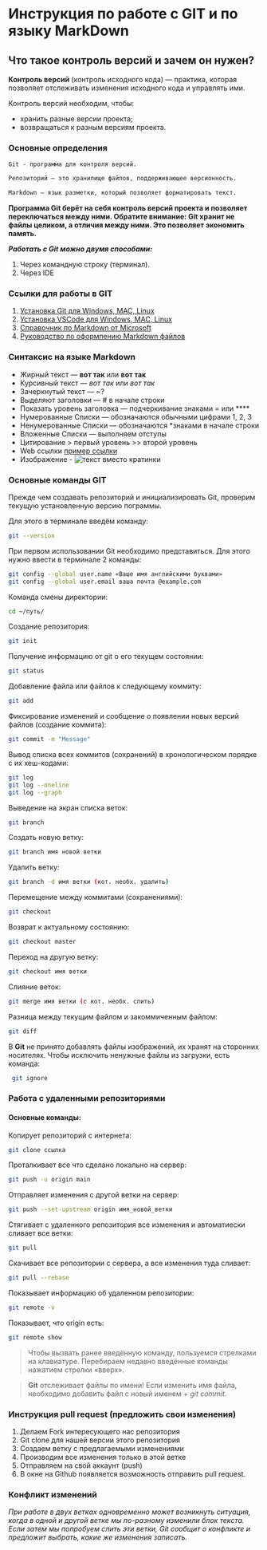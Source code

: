 # Инструкция по работе c GIT и по языку MarkDown

## Что такое контроль версий и зачем он нужен?

**Контроль версий** (контроль исходного кода) — практика, которая позволяет отслеживать изменения исходного кода и управлять ими.

Контроль версий необходим, чтобы:
* хранить разные версии проекта;
* возвращаться к разным версиям проекта.

### Основные определения
```
Git - программа для контроля версий.
```
```sh
Репозиторий — это хранилище файлов, поддерживающее версионность.
```
```sh
Markdown – язык разметки, который позволяет форматировать текст.
```
__Программа Git берёт на себя контроль версий проекта и позволяет переключаться между ними. 
Обратите внимание: Git хранит не файлы целиком, а отличия между ними. Это позволяет экономить память.__

*__Работать с Git можно двумя способами:__*
1. Через командную строку (терминал).
2. Через IDE

### Ссылки для работы в GIT

1. [Установка Git для Windows, MAC, Linux](https://git-scm.com/downloads)
2. [Установка VSCode для Windows, MAC, Linux](https://code.visualstudio.com/Download)
3. [Справочник по Markdown от Microsoft](https://docs.microsoft.com/ru-ru/contribute/markdown-reference)
4. [Руководство по оформлению Markdown файлов](https://gist.github.com/Jekins/2bf2d0638163f1294637)

### Синтаксис на языке Markdown

* Жирный текст — **вот так** или __вот так__
* Курсивный текст — *вот так* или _вот так_
* Зачеркнутый текст — ~?
* Выделяют заголовки — # в начале строки
* Показать уровень заголовка — 
подчеркивание знаками = или ****
* Нумерованные Списки — обозначаются 
обычными цифрами 1, 2, 3
* Ненумерованные Списки — обозначаются
*знаками в начале строки
* Вложенные Списки — выполняем отступы
* Цитирование > первый уровень >> второй уровень
* Web ccылки [пример ссылки]("http/example.com" "Всплывающая подсказка")
* Изображение - ![текст вместо кратинки](название.jpg)

### Основные команды GIT

Прежде чем создавать репозиторий и инициализировать Git, проверим текущую установленную 
версию пограммы. 

Для этого в терминале введём команду:
```sh
git --version
```

При первом использовании Git необходимо представиться. 
Для этого нужно ввести в терминале 2 команды:
```sh
git config --global user.name «Ваше имя английскими буквами» 
git config --global user.email ваша почта @example.com
```
Команда смены директории:
```sh
cd ~/путь/
```
Создание репозитория:
``` sh
git init
```
Получение информацию от git о его текущем состоянии:
```sh
git status
```
Добавление файла или файлов к следующему коммиту:
```sh
git add
```
Фиксирование изменений и
сообщение о появлении новых версий файлов (создание коммита):
```sh
git commit -m "Message"
```
Вывод списка всех
коммитов (сохранений) в хронологическом
порядке с их хеш-кодами:
```sh
git log
git log --oneline
git log --graph
```
Выведение на экран списка веток:
```sh
git branch
```
Создать новую ветку:
```sh
git branch имя новой ветки
```
Удалить ветку:
```sh
git branch -d имя ветки (кот. необх. удалить)
```
Перемещение между коммитами (сохранениями):
```sh
git checkout
```
Возврат к актуальному состоянию:
```sh
git checkout master
```
Переход на другую ветку:
```sh
git checkout имя ветки
```
Слияние веток:
```sh
git merge имя ветки (c кот. необх. слить)
```
Разница между текущим файлом и закоммиченным файлом:
```sh
git diff
```
В **Git** не принято добавлять файлы 
изображений, их хранят на сторонних 
носителях. Чтобы исключить ненужные файлы 
из загрузки, есть команда:
```sh
 git ignore
```
### Работа с удаленными репозиториями
#### Основные команды:

Копирует репозиторий с интернета:
```sh
git clone ссылка
```
Проталкивает все что сделано локально на сервер:
```sh
git push -u origin main
```
Отправляет изменения с другой ветки на сервер:
```sh
git push --set-upstream origin имя_новой_ветки
```
Стягивает с удаленного репозитория все изменения и автоматиески сливает все ветки:
```sh
git pull
```
Скачивает все репозитории с сервера, а все изменения туда сливает:
```sh
git pull --rebase
```
Показывает информацию об удаленном репозитории:
```sh
git remote -v
```
Показывает, что origin есть:
```sh
git remote show
```
> Чтобы вызвать ранее введённую команду, 
пользуемся стрелками на клавиатуре. Перебираем недавно введённые команды нажатием стрелки «вверх».

>**Git** отслеживает файлы по имени! 
Если изменить имя файла, необходимо добавить файл с новый именем + *git commit*.

### Инструкция pull request (предложить свои изменения)

1. Делаем Fork интересующего нас репозитория
2. Git clone для нашей версии этого репозитория
3. Создаем ветку с предлагаемыми изменениями
4. Производим все изменения только в этой ветке
5. Отправляем на свой аккаунт (push)
6. В окне на Github появляется возможность отправить pull request.

### Конфликт изменений

_При работе в двух ветках одновременно может 
возникнуть ситуация, когда в одной и другой 
ветке мы по-разному изменили блок текста. 
Если затем мы попробуем слить эти ветки, Git 
сообщит о конфликте и предложит выбрать, 
какие же изменения записать._
